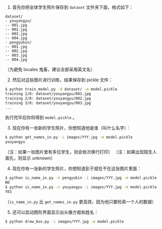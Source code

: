 1. 首先你把全体学生照片保存到 ``dataset`` 文件夹下面，格式如下：

```
dataset/
- youyangyu/
-- 001.jpg
-- 002.jpg
-- 003.jpg
-- 004.jpg
- pengyubin/
-- 001.jpg
-- 002.jpg
-- 003.jpg
-- 004.jpg
```

（为避免 locales 鬼畜，建议全部采用英文名）

2. 然后对这些图片进行训练，结果保存到 pickle 文件：

```bash
$ python train_model.py -d dataset/ -m model.pickle
training 1/8: dataset/youyangyu/001.jpg
training 2/8: dataset/youyangyu/002.jpg
training 3/8: dataset/youyangyu/003.jpg
...
```

执行完毕后你将得到 `model.pickle` 。

3. 现在你有一张新的学生照片，你想知道他是谁（叫什么名字）：

```bash
$ python get_names_in.py -i images/YYY.jpg -m model.pickle
youyangyu
```

（注：如果一张图片里有多位学生，则会依次换行打印）
（注：如果出现陌生人面孔，则显示 unknown）

4. 现在你有一张新的学生照片，你想知道彭于斌在不在这张图片里面：

```bash
$ python is_name_in.py -n pengyubin -i images/YYY.jpg -m model.pickle
NO
$ python is_name_in.py -n youyangyu -i images/YYY.jpg -m model.pickle
YES
```

（`is_name_in.py` 比 `get_names_in.py` 更高效，因为他只要检索一个人的数据）

5. 还可以启动图形界面显示出头像方框和姓名：

```bash
$ python draw_box.py -i images/YYY.jpg -m model.pickle
```

